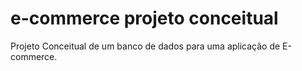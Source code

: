 # e-commerce projeto conceitual
Projeto Conceitual de um banco de dados para uma aplicação de E-commerce.
